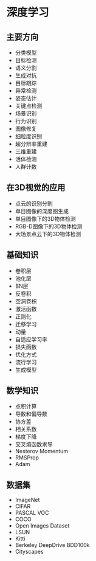 # 深度学习
## 主要方向
  - 分类模型
  - 目标检测
  - 语义分割
  - 生成对抗
  - 目标跟踪
  - 异常检测
  - 姿态估计
  - 关键点检测
  - 场景识别
  - 行为识别
  - 图像修复
  - 细粒度识别
  - 超分辨率重建
  - 三维重建
  - 活体检测
  - 人群计数

## 在3D视觉的应用
  - 点云的识别分割
  - 单目图像的深度图生成
  - 单目图像下的3D物体检测
  - RGB-D图像下的3D物体检测
  - 大场景点云下的3D物体检测


## 基础知识
  - 卷积层
  - 池化层
  - BN层
  - 反卷积
  - 空洞卷积
  - 激活函数
  - 正则化
  - 迁移学习
  - 动量
  - 自适应学习率
  - 损失函数
  - 优化方式
  - 流行学习
  - 生成模型

## 数学知识
  - 点积计算
  - 导数和偏导数
  - 协方差
  - 相关系数
  - 梯度下降
  - 交叉熵函数求导
  - Nesterov Momentum
  - RMSProp
  - Adam
  

## 数据集
  - ImageNet
  - CIFAR
  - PASCAL VOC
  - COCO
  - Open Images Dataset
  - LSUN
  - Kitti
  - Berkeley DeepDrive BDD100k
  - Cityscapes
  

